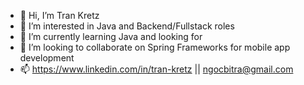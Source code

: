 - 👋 Hi, I’m Tran Kretz
- 👀 I’m interested in Java and Backend/Fullstack roles
- 🌱 I’m currently learning Java and looking for 
- 💞️ I’m looking to collaborate on Spring Frameworks for mobile app development
- 📫 https://www.linkedin.com/in/tran-kretz || ngocbitra@gmail.com

<!---
ngock/ngock is a ✨ special ✨ repository because its `README.md` (this file) appears on your GitHub profile.
You can click the Preview link to take a look at your changes.
--->
